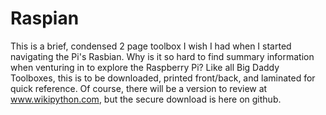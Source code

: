 # Raspian
This is a brief, condensed 2 page toolbox I wish I had when I started navigating the Pi's Rasbian.
Why is it so hard to find summary information when venturing in to explore the Raspberry Pi?
Like all Big Daddy Toolboxes, this is to be downloaded, printed front/back, and laminated for quick reference.
Of course, there will be a version to review at www.wikipython.com, but the secure download is here on github.
